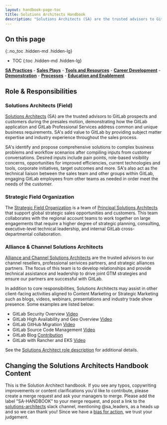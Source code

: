 ```yaml
---
layout: handbook-page-toc
title: Solutions Architects Handbook
description: "Solutions Architects (SA) are the trusted advisors to GitLab prospects and customers during the presales motion, demonstrating how the GitLab application and GitLab Professional Services address common and unique business requirements"
---
```

## On this page
{:.no_toc .hidden-md .hidden-lg}

- TOC
{:toc .hidden-md .hidden-lg}

[**SA Practices**](/handbook/customer-success/solutions-architects/sa-practices/) - [**Sales Plays**](/handbook/customer-success/solutions-architects/sales-plays/) - [**Tools and Resources**](/handbook/customer-success/solutions-architects/tools-and-resources/) - [**Career Development**](/handbook/customer-success/solutions-architects/career-development/) - [**Demonstration**](/handbook/customer-success/solutions-architects/demonstrations/) - [**Processes**](/handbook/customer-success/solutions-architects/processes/) - [**Education and Enablement**](/handbook/customer-success/education-enablement/)

## Role & Responsibilities

### Solutions Architects (Field)
[Solutions Architects](/job-families/sales/solutions-architect/) (SA) are the trusted advisors to GitLab prospects and customers during the presales motion, demonstrating how the GitLab application and GitLab Professional Services address common and unique business requirements. SA's add value to GitLab by providing subject matter expertise and industry experience throughout the sales process.

SA's identify and propose comprehensive solutions to complex business problems and workflow scenarios after compiling inputs from customer conversations. Desired inputs include pain points, role-based visibility concerns, opportunities for improved efficiencies, current technologies and tools, corporate initiatives, target outcomes and more. SA's also act as the technical liaison between the sales team and other groups within GitLab, engaging GitLab employees from other teams as needed in order meet the needs of the customer.

### Strategic Field Organization
The [Strategic Field Organization](/handbook/customer-success/solutions-architects/strategic-field-org/) is a team of [Principal Solutions Architects](/job-families/sales/solutions-architect/#principal-solutions-architect-responsibilities) that support global strategic sales opportunities and customers. This team collaborates with the regional account teams to work together on large engagements that require a higher degree of strategic planning, consulting, executive-level technical leadership, and internal GitLab cross-departmental collaboration.

### Alliance & Channel Solutions Architects
[Alliance and Channel Solutions Architects](/job-families/sales/solutions-architect/#specialties) are the trusted advisors to our channel resellers, professional serivices partners, and strategic alliances partners. The focus of this team is to develop relationships and provide technical assistance and leadership to drive joint GTM strategies and ensure our partners are successful with GitLab.

In addition to core responsibilities, Solutions Architects may assist in other client-facing activities aligned to Content Marketing or Strategic Marketing such as blogs, videos, webinars, presentations and industry trade show presence. Some examples are listed below:

- GitLab Security Overview [Video](https://www.youtube.com/watch?v=SP0VSH-NqJs)
- GitLab High Availability and Geo Overview [Video](https://www.youtube.com/watch?v=fji7nvmOHNQ)
- GitLab GitHub Migration [Video](https://www.youtube.com/watch?v=VYOXuOg9tQI)
- GitLab Source Code Management [Video](https://www.youtube.com/watch?v=P6jD966jzlk)
- GitLab Blog [Contribution](/blog/2018/02/20/whats-wrong-with-devops/)
- GitLab with Rancher and EKS [Video](https://www.youtube.com/watch?v=kUwHBIFXciY)

See the [Solutions Architect role description](/job-families/sales/solutions-architect/) for additional details.

## Changing the Solutions Architects Handbook Content

This is the Solution Architect handbook. If you see any typos, copywriting improvements or content clarifications you'd like to contribute, please create a merge request and ask your managers to merge. Please add the label "SA-HANDBOOK" to your merge request, and post a link to the [solutions-architects](https://gitlab.slack.com/archives/C01788YAY58) slack channel, mentioning @sa_leaders, as a heads up and so we can thank you! Since we have a [bias for action](/handbook/values/#bias-for-action), we trust your judgement.
